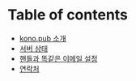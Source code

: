# Table of contents

* [kono.pub 소개](README.md)
* [서버 상태](status.md)
* [핸들과 똑같은 이메일 설정](konopubemail.md)
* [연락처](undefined-1.md)
